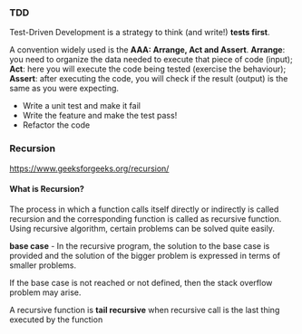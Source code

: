 
### TDD

Test-Driven Development is a strategy to think (and write!) **tests first**.

A convention widely used is the **AAA: Arrange, Act and Assert**.
**Arrange**: you need to organize the data needed to execute that piece of code (input);
**Act**: here you will execute the code being tested (exercise the behaviour);
**Assert**: after executing the code, you will check if the result (output) is the same as you were expecting.

- Write a unit test and make it fail
- Write the feature and make the test pass!
- Refactor the code

### Recursion
  
https://www.geeksforgeeks.org/recursion/

#### What is Recursion? 
The process in which a function calls itself directly or indirectly is called recursion and the corresponding function is called as recursive function. Using recursive algorithm, certain problems can be solved quite easily.

**base case** - In the recursive program, the solution to the base case is provided and the solution of the bigger problem is expressed in terms of smaller problems. 

If the base case is not reached or not defined, then the stack overflow problem may arise.

A recursive function is **tail recursive** when recursive call is the last thing executed by the function
